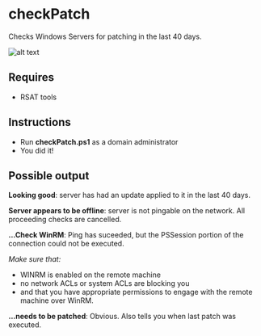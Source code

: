 # checkPatch
Checks Windows Servers for patching in the last 40 days.

![alt text](https://i.imgur.com/ZEAKHIi.png "checkPatch in action!")

## Requires
- RSAT tools

## Instructions

- Run **checkPatch.ps1** as a domain administrator
- You did it!

## Possible output

**Looking good**: server has had an update applied to it in the last 40 days.

**Server appears to be offline**: server is not pingable on the network. All proceeding checks are cancelled.

**...Check WinRM**: Ping has suceeded, but the PSSession portion of the connection could not be executed. 

*Make sure that:*
- WINRM is enabled on the remote machine
- no network ACLs or system ACLs are blocking you
- and that you have appropriate permissions to engage with the remote machine over WinRM.

**...needs to be patched**: Obvious. Also tells you when last patch was executed. 
